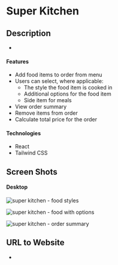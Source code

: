 # Super Kitchen 

## Description
*

#### Features 
* Add food items to order from menu 
* Users can select, where applicable: 
  * The style the food item is cooked in 
  * Additional options for the food item
  * Side item for meals 
* View order summary
* Remove items from order
* Calculate total price for the order

#### Technologies
* React
* Tailwind CSS

## Screen Shots
#### Desktop
![super kitchen - food styles](https://user-images.githubusercontent.com/90397446/215542916-bf3d989c-5b16-4e58-ba7d-47d370d02569.png)

![super kitchen - food with   options](https://user-images.githubusercontent.com/90397446/215542926-11287dbb-bf60-420b-af57-851ce0af6508.png)

![super kitchen - order summary](https://user-images.githubusercontent.com/90397446/215542939-c7df102a-d102-4f79-bb43-c2b0b4df7af0.png)

## URL to Website
*





